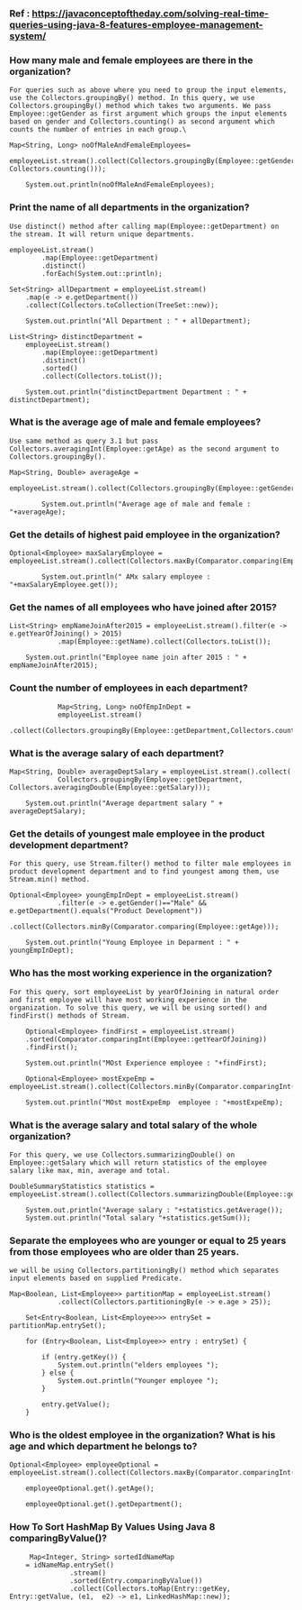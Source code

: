 ### Ref : https://javaconceptoftheday.com/solving-real-time-queries-using-java-8-features-employee-management-system/

### How many male and female employees are there in the organization?
	For queries such as above where you need to group the input elements, use the Collectors.groupingBy() method. In this query, we use Collectors.groupingBy() method which takes two arguments. We pass Employee::getGender as first argument which groups the input elements based on gender and Collectors.counting() as second argument which counts the number of entries in each group.\
	
	Map<String, Long> noOfMaleAndFemaleEmployees=
		employeeList.stream().collect(Collectors.groupingBy(Employee::getGender, Collectors.counting()));
         
		System.out.println(noOfMaleAndFemaleEmployees);
		
### Print the name of all departments in the organization?
	Use distinct() method after calling map(Employee::getDepartment) on the stream. It will return unique departments.

	employeeList.stream()
            .map(Employee::getDepartment)
            .distinct()
            .forEach(System.out::println);
      
   	Set<String> allDepartment = employeeList.stream()
   		.map(e -> e.getDepartment())
   		.collect(Collectors.toCollection(TreeSet::new));
		
		System.out.println("All Department : " + allDepartment);

	List<String> distinctDepartment = 
		employeeList.stream()
			.map(Employee::getDepartment)
			.distinct()
			.sorted()
			.collect(Collectors.toList());

		System.out.println("distinctDepartment Department : " + distinctDepartment);
		
### What is the average age of male and female employees?

	Use same method as query 3.1 but pass Collectors.averagingInt(Employee::getAge) as the second argument to Collectors.groupingBy().

	Map<String, Double> averageAge = 
		employeeList.stream().collect(Collectors.groupingBy(Employee::getGender,Collectors.averagingDouble(Employee::getAge)));
			
			System.out.println("Average age of male and female : "+averageAge);
			
### Get the details of highest paid employee in the organization?

	Optional<Employee> maxSalaryEmployee = employeeList.stream().collect(Collectors.maxBy(Comparator.comparing(Employee::getSalary)));
			
			System.out.println(" AMx salary employee : "+maxSalaryEmployee.get());
			
### Get the names of all employees who have joined after 2015?
	
	List<String> empNameJoinAfter2015 = employeeList.stream().filter(e -> e.getYearOfJoining() > 2015)
				.map(Employee::getName).collect(Collectors.toList());

		System.out.println("Employee name join after 2015 : " + empNameJoinAfter2015);
		
### Count the number of employees in each department?
	
				Map<String, Long> noOfEmpInDept = 
				employeeList.stream()
				.collect(Collectors.groupingBy(Employee::getDepartment,Collectors.counting()));
				
### What is the average salary of each department?

	Map<String, Double> averageDeptSalary = employeeList.stream().collect(
				Collectors.groupingBy(Employee::getDepartment, Collectors.averagingDouble(Employee::getSalary)));

		System.out.println("Average department salary " + averageDeptSalary);
		
### Get the details of youngest male employee in the product development department?
	For this query, use Stream.filter() method to filter male employees in product development department and to find youngest among them, use Stream.min() method.
	
	Optional<Employee> youngEmpInDept = employeeList.stream()
				.filter(e -> e.getGender()=="Male" && e.getDepartment().equals("Product Development"))
				.collect(Collectors.minBy(Comparator.comparing(Employee::getAge)));

		System.out.println("Young Employee in Deparment : " + youngEmpInDept);
		
### Who has the most working experience in the organization?

	For this query, sort employeeList by yearOfJoining in natural order and first employee will have most working experience in the organization. To solve this query, we will be using sorted() and findFirst() methods of Stream.
	
		Optional<Employee> findFirst = employeeList.stream()
		.sorted(Comparator.comparingInt(Employee::getYearOfJoining))
		.findFirst();
		
		System.out.println("MOst Experience employee : "+findFirst);
		
		Optional<Employee> mostExpeEmp = employeeList.stream().collect(Collectors.minBy(Comparator.comparingInt(Employee::getYearOfJoining)));
		
		System.out.println("MOst mostExpeEmp  employee : "+mostExpeEmp);
	
	
### What is the average salary and total salary of the whole organization?

	For this query, we use Collectors.summarizingDouble() on Employee::getSalary which will return statistics of the employee salary like max, min, average and total.

	DoubleSummaryStatistics statistics = employeeList.stream().collect(Collectors.summarizingDouble(Employee::getSalary));
		
		System.out.println("Average salary : "+statistics.getAverage());
		System.out.println("Total salary "+statistics.getSum());

###  Separate the employees who are younger or equal to 25 years from those employees who are older than 25 years.

	we will be using Collectors.partitioningBy() method which separates input elements based on supplied Predicate.
	
	Map<Boolean, List<Employee>> partitionMap = employeeList.stream()
				.collect(Collectors.partitioningBy(e -> e.age > 25));

		Set<Entry<Boolean, List<Employee>>> entrySet = partitionMap.entrySet();

		for (Entry<Boolean, List<Employee>> entry : entrySet) {

			if (entry.getKey()) {
				System.out.println("elders employees ");
			} else {
				System.out.println("Younger employee ");
			}

			entry.getValue();
		}
		
		
###  Who is the oldest employee in the organization? What is his age and which department he belongs to?

	Optional<Employee> employeeOptional = employeeList.stream().collect(Collectors.maxBy(Comparator.comparingInt(Employee::getYearOfJoining)));
		
		employeeOptional.get().getAge();
		
		employeeOptional.get().getDepartment();
	
	
### How To Sort HashMap By Values Using Java 8 comparingByValue()?
	
		 Map<Integer, String> sortedIdNameMap 
        = idNameMap.entrySet()
                   .stream()
                   .sorted(Entry.comparingByValue())
                   .collect(Collectors.toMap(Entry::getKey, Entry::getValue, (e1,  e2) -> e1, LinkedHashMap::new));
                   

 